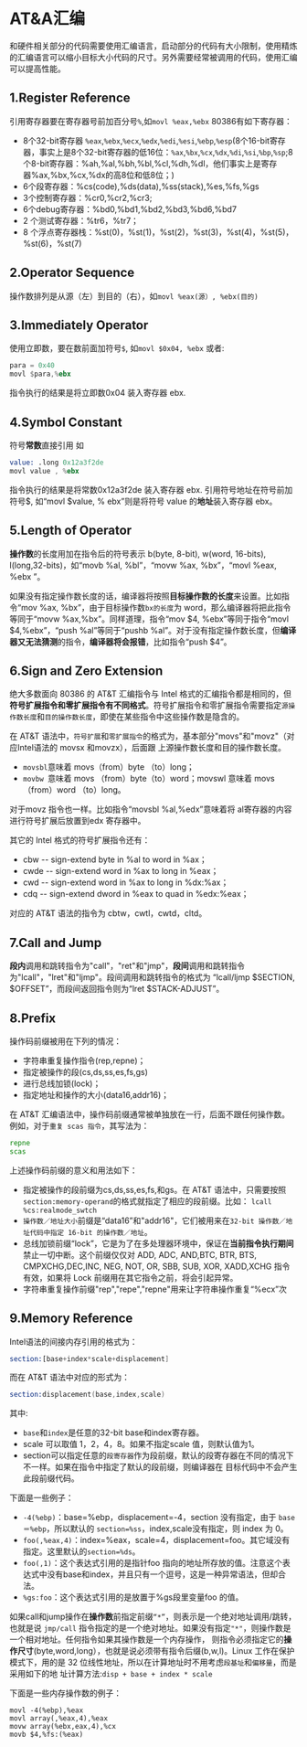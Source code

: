 # AT&A汇编
和硬件相关部分的代码需要使用汇编语言，启动部分的代码有大小限制，使用精炼的汇编语言可以缩小目标大小代码的尺寸。另外需要经常被调用的代码，使用汇编可以提高性能。
## 1.Register Reference
引用寄存器要在寄存器号前加百分号`%`,如`movl %eax,%ebx`
80386有如下寄存器：

* 8个32-bit寄存器 `%eax`,`%ebx`,`%ecx`,`%edx`,`%edi`,`%esi`,`%ebp`,`%esp`(8个16-bit寄存器，事实上是8个32-bit寄存器的低16位：`%ax`,`%bx`,`%cx`,`%dx`,`%di`,`%si`,`%bp`,`%sp`;8个8-bit寄存器：%ah,%al,%bh,%bl,%cl,%dh,%dl，他们事实上是寄存器%ax,%bx,%cx,%dx的高8位和低8位；)
* 6个段寄存器：%cs(code),%ds(data),%ss(stack),%es,%fs,%gs
* 3个控制寄存器：%cr0,%cr2,%cr3;
* 6个debug寄存器：%bd0,%bd1,%bd2,%bd3,%bd6,%bd7
* 2 个测试寄存器：%tr6，%tr7；
* 8 个浮点寄存器栈：%st(0)，%st(1)，%st(2)，%st(3)，%st(4)，%st(5)，%st(6)，%st(7)

## 2.Operator Sequence
操作数排列是从源（左）到目的（右），如`movl %eax(源）, %ebx(目的)`

## 3.Immediately Operator
使用立即数，要在数前面加符号`$`, 如`movl $0x04, %ebx`
或者:

```asm
para = 0x40
movl $para,%ebx
```
指令执行的结果是将立即数0x04 装入寄存器 ebx.

## 4.Symbol Constant
符号**常数**直接引用 如

```asm
value: .long 0x12a3f2de
movl value , %ebx
```
指令执行的结果是将常数0x12a3f2de 装入寄存器 ebx.
引用符号地址在符号前加符号$, 如“movl $value, % ebx”则是将符号 value 的**地址**装入寄存器 ebx。

## 5.Length of Operator
**操作数**的长度用加在指令后的符号表示 b(byte, 8-bit), w(word, 16-bits), l(long,32-bits)，如“movb %al, %bl”，“movw
%ax, %bx”，“movl %eax, %ebx ”。

如果没有指定操作数长度的话，编译器将按照**目标操作数的长度**来设置。比如指令“mov %ax, %bx”，由于目标操作数`bx的长度`为
word，那么编译器将把此指令等同于“movw %ax,%bx”。同样道理，指令“mov $4, %ebx”等同于指令“movl $4,%ebx”，“push %al”等同于“pushb %al”。对于没有指定操作数长度，但**编译器又无法猜测**的指令，**编译器将会报错**，比如指令“push $4”。

## 6.Sign and Zero Extension
绝大多数面向 80386 的 AT&T 汇编指令与 Intel 格式的汇编指令都是相同的，但**符号扩展指令和零扩展指令有不同格式**。符号扩展指令和零扩展指令需要指定`源操作数长度`和`目的操作数长度`，即使在某些指令中这些操作数是隐含的。

在 AT&T 语法中，`符号扩展`和`零扩展指令`的格式为，基本部分"movs"和"movz"（对应Intel语法的 movsx 和movzx），后面跟
上源操作数长度和目的操作数长度。

* `movsbl`意味着 movs（from）byte （to）long；
* `movbw `意味着 movs （from）byte（to）word；movswl 意味着 movs （from）word （to）long。

对于movz 指令也一样。比如指令“movsbl %al,%edx”意味着将
al寄存器的内容进行符号扩展后放置到edx 寄存器中。

其它的 Intel 格式的符号扩展指令还有：

* cbw -- sign-extend byte in %al to word in %ax；
* cwde -- sign-extend word in %ax to long in %eax；
* cwd -- sign-extend word in %ax to long in %dx:%ax；
* cdq -- sign-extend dword in %eax to quad in %edx:%eax；

对应的 AT&T 语法的指令为 cbtw，cwtl，cwtd，cltd。

## 7.Call and Jump
**段内**调用和跳转指令为"call"，"ret"和"jmp"，**段间**调用和跳转指令为"lcall"，"lret"和"ljmp"。段间调用和跳转指令的格式为
“lcall/ljmp $SECTION, $OFFSET”，而段间返回指令则为“lret $STACK-ADJUST”。

## 8.Prefix
操作码前缀被用在下列的情况：

* 字符串重复操作指令(rep,repne)；
* 指定被操作的段(cs,ds,ss,es,fs,gs)
* 进行总线加锁(lock)；
* 指定地址和操作的大小(data16,addr16)；

在 AT&T 汇编语法中，操作码前缀通常被单独放在一行，后面不跟任何操作数。例如，对于`重复 scas 指令`，其写法为：

```asm
repne
scas
```
上述操作码前缀的意义和用法如下：

* 指定被操作的段前缀为cs,ds,ss,es,fs,和gs。在 AT&T 语法中，只需要按照`section:memory-operand`的格式就指定了相应的段前缀。比如：
`lcall %cs:realmode_swtch`
* `操作数／地址大小`前缀是“data16”和"addr16"，它们被用来在`32-bit 操作数／地址代码中指定 16-bit 的操作数／地址`。
* 总线加锁前缀“lock”，它是为了在多处理器环境中，保证在**当前指令执行期间**禁止一切中断。这个前缀仅仅对 ADD, ADC, AND,BTC, BTR, BTS, CMPXCHG,DEC,INC, NEG, NOT, OR, SBB, SUB, XOR, XADD,XCHG 指令有效，如果将 Lock 前缀用在其它指令之前，将会引起异常。
* 字符串重复操作前缀"rep","repe","repne"用来让字符串操作重复“%ecx”次

## 9.Memory Reference
Intel语法的间接内存引用的格式为：

```asm
section:[base+index*scale+displacement]
```
而在 AT&T 语法中对应的形式为：

```asm
section:displacement(base,index,scale)
```
其中:

* `base`和`index`是任意的32-bit base和index寄存器。
* scale 可以取值 1，2，4，8。如果不指定scale 值，则默认值为1。
* section可以指定任意的`段寄存器`作为段前缀，默认的段寄存器在不同的情况下不一样。如果在指令中指定了默认的段前缀，则编译器在
目标代码中不会产生此段前缀代码。

下面是一些例子：

* `-4(%ebp)`：base=%ebp，displacement=-4，section 没有指定，由于 `base＝%ebp`，所以默认的 `section=%ss`，index,scale没有指定，则 index 为 0。
* `foo(,%eax,4)`：index=%eax，scale=4，displacement=foo。其它域没有指定。这里默认的`section=%ds`。
* `foo(,1)`：这个表达式引用的是指针foo 指向的地址所存放的值。注意这个表达式中没有base和index，并且只有一个逗号，这是一种异常语法，但却合法。
* `%gs:foo`：这个表达式引用的是放置于%gs段里变量foo 的值。

如果call和jump操作在**操作数**前指定前缀`“*”`，则表示是一个绝对地址调用/跳转，也就是说 `jmp/call` 指令指定的是一个绝对地址。如果没有指定`"*"`，则操作数是一个相对地址。任何指令如果其操作数是一个内存操作， 则指令必须指定它的**操作尺寸**(byte,word,long），也就是说必须带有指令后缀(b,w,l)。Linux 工作在保护模式下，用的是 32 位线性地址，所以在计算地址时不用考虑`段基址`和`偏移量`，而是采用如下的地
址计算方法:`disp + base + index * scale`

下面是一些内存操作数的例子：

```
movl -4(%ebp),%eax
movl array(,%eax,4),%eax
movw array(%ebx,eax,4),%cx
movb $4,%fs:(%eax)
```

